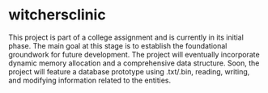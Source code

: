 # witchersclinic

This project is part of a college assignment and is currently in its initial phase. The main goal at this stage is to establish the foundational groundwork for future development. The project will eventually incorporate dynamic memory allocation and a comprehensive data structure.
Soon, the project will feature a database prototype using .txt/.bin, reading, writing, and modifying information related to the entities.
